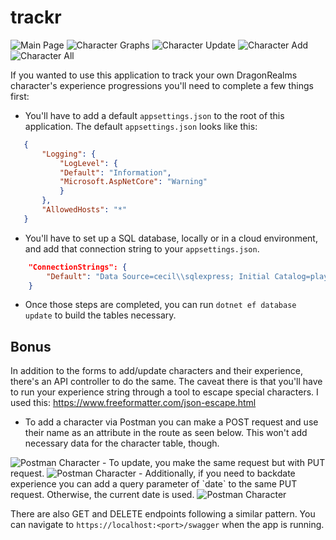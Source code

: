 # trackr

<img src="screenshots/Screenshot 2022-04-20 120620.png" alt="Main Page" title="Main Page">
<img src="screenshots/Screenshot 2022-04-20 120644.png" alt="Character Graphs" title="Character Graphs">
<img src="screenshots/Screenshot 2022-04-20 130054.png" alt="Character Update" title="Character Update">
<img src="screenshots/Screenshot 2022-04-20 130118.png" alt="Character Add" title="Character Add">
<img src="screenshots/Screenshot 2022-04-20 130119.png" alt="Character All" title="Character All">

If you wanted to use this application to track your own DragonRealms character's experience progressions you'll need to complete a few things first:  

- You'll have to add a default `appsettings.json` to the root of this application. The default `appsettings.json` looks like this:  

 ```json
    {
        "Logging": {
            "LogLevel": {
            "Default": "Information",
            "Microsoft.AspNetCore": "Warning"
            }
        },
        "AllowedHosts": "*"
    }

```
- You'll have to set up a SQL database, locally or in a cloud environment, and add that connection string to your `appsettings.json`.

```json
    "ConnectionStrings": {
        "Default": "Data Source=cecil\\sqlexpress; Initial Catalog=playgroud; Integrated Security=True"
    }
```

- Once those steps are completed, you can run `dotnet ef database update` to build the tables necessary.

## Bonus

In addition to the forms to add/update characters and their experience, there's an API controller to do the same. The caveat there is that you'll have to run your experience string through a tool to escape special characters. I used this: https://www.freeformatter.com/json-escape.html

- To add a character via Postman you can make a POST request and use their name as an attribute in the route as seen below. This won't add necessary data for the character table, though.
<img src="screenshots/Screenshot 2022-04-20 130946.png" alt="Postman Character" title="Postman Character">
- To update, you make the same request but with PUT request.
<img src="screenshots/Screenshot 2022-04-20 125823.png" alt="Postman Character" title="Postman Character">
- Additionally, if you need to backdate experience you can add a query parameter of `date` to the same PUT request. Otherwise, the current date is used.
<img src="screenshots/Screenshot 2022-04-20 125849.png" alt="Postman Character" title="Postman Character">

There are also GET and DELETE endpoints following a similar pattern. You can navigate to `https://localhost:<port>/swagger` when the app is running.

